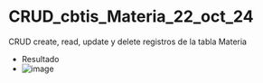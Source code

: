 # CRUD_cbtis_Materia_22_oct_24
CRUD create, read, update y delete registros de la tabla Materia

- Resultado
- ![image](https://github.com/user-attachments/assets/5202af20-c0e6-4cb4-afb6-75762bf43d93)
